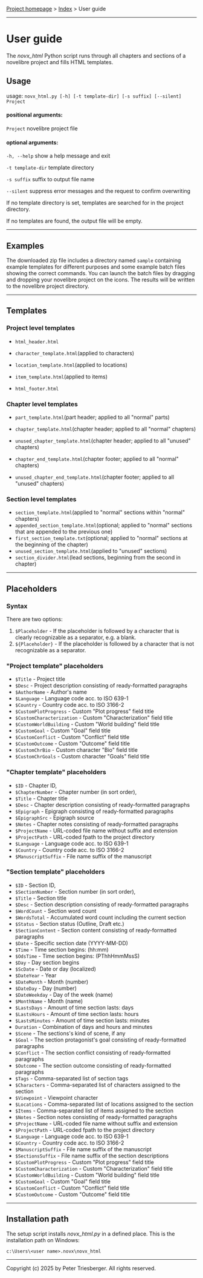 [Project homepage](https://github.com/peter88213/novx_html) > [Index](https://peter88213.github.io/novx_html/) > User guide

----------------------------------------------------------------------------

# User guide

The *novx_html* Python script runs through all chapters and sections of a novelibre project and fills HTML templates.

## Usage

usage: `novx_html.py [-h] [-t template-dir] [-s suffix] [--silent] Project`

#### positional arguments:

 `Project`     novelibre project file

#### optional arguments:

 `-h, --help`    show a help message and exit
 
 `-t template-dir` template directory
 
 `-s suffix`    suffix to output file name
 
 `--silent`     suppress error messages and the request to confirm overwriting



If no template directory is set, templates are searched for in the project directory.

If no templates are found, the output file will be empty.

----------------------------------------------------------------------------

## Examples

The downloaded zip file includes a directory named `sample` containing example templates 
for different purposes and some example batch files showing the correct commands. 
You can launch the batch files by dragging and dropping your novelibre project on 
the icons. 
The results will be written to the novelibre project directory.

----------------------------------------------------------------------------

## Templates

### Project level templates

- `html_header.html`

- `character_template.html`(applied to characters)
- `location_template.html`(applied to locations)
- `item_template.html`(applied to items)

- `html_footer.html`

### Chapter level templates

- `part_template.html`(part header; applied to all "normal" parts)
- `chapter_template.html`(chapter header; applied to all "normal" chapters)
- `unused_chapter_template.html`(chapter header; applied to all "unused" chapters)


- `chapter_end_template.html`(chapter footer; applied to all "normal" chapters)
- `unused_chapter_end_template.html`(chapter footer; applied to all "unused" chapters)


### Section level templates

- `section_template.html`(applied to "normal" sections within "normal" chapters)
- `appended_section_template.html`(optional; applied to "normal" sections that are appended to the previous one)
- `first_section_template.txt`(optional; applied  to "normal" sections at the beginning of the chapter)
- `unused_section_template.html`(applied to "unused" sections)
- `section_divider.html`(lead sections, beginning from the second in chapter)

----------------------------------------------------------------------------

## Placeholders

### Syntax

There are two options:

1.  `$Placeholder` - If the placeholder is followed by a character that
    is clearly recognizable as a separator, e.g. a blank.
2.  `${Placeholder}` - If the placeholder is followed by a character
    that is not recognizable as a separator.

### "Project template" placeholders

-   `$Title` - Project title
-   `$Desc` - Project description consisting of ready-formatted paragraphs
-   `$AuthorName` - Author\'s name
-   `$Language` - Language code acc. to ISO 639-1
-   `$Country` - Country code acc. to ISO 3166-2
-   `$CustomPlotProgress` - Custom "Plot progress" field title
-   `$CustomCharacterization` - Custom "Characterization" field title
-   `$CustomWorldBuilding` - Custom "World building" field title
-   `$CustomGoal` - Custom "Goal" field title
-   `$CustomConflict` - Custom "Conflict" field title
-   `$CustomOutcome` - Custom "Outcome" field title
-   `$CustomChrBio` - Custom character "Bio" field title
-   `$CustomChrGoals` - Custom character "Goals" field title

### "Chapter template" placeholders

-   `$ID` - Chapter ID,
-   `$ChapterNumber` - Chapter number (in sort order),
-   `$Title` - Chapter title
-   `$Desc` - Chapter description consisting of ready-formatted paragraphs
-   `$Epigraph` - Epigraph consisting of ready-formatted paragraphs
-   `$EpigraphSrc` - Epigraph source
-   `$Notes` - Chapter notes consisting of ready-formatted paragraphs
-   `$ProjectName` - URL-coded file name without suffix and extension
-   `$ProjectPath` - URL-coded fpath to the project directory
-   `$Language` - Language code acc. to ISO 639-1
-   `$Country` - Country code acc. to ISO 3166-2
-   `$ManuscriptSuffix` - File name suffix of the manuscript

### "Section template" placeholders

-   `$ID` - Section ID,
-   `$SectionNumber` - Section number (in sort order),
-   `$Title` - Section title
-   `$Desc` - Section description consisting of ready-formatted paragraphs
-   `$WordCount` - Section word count
-   `$WordsTotal` - Accumulated word count including the current section
-   `$Status` - Section status (Outline, Draft etc.)
-   `$SectionContent` - Section content consisting of ready-formatted paragraphs
-   `$Date` - Specific section date (YYYY-MM-DD)
-   `$Time` - Time section begins: (hh:mm)
-   `$OdsTime` - Time section begins: (PThhHmmMssS)
-   `$Day` - Day section begins
-   `$ScDate` - Date or day (localized)
-   `$DateYear` - Year
-   `$DateMonth` - Month (number)
-   `$DateDay` - Day (number)
-   `$DateWeekday` - Day of the week (name)
-   `$MonthName` - Month (name)
-   `$LastsDays` - Amount of time section lasts: days
-   `$LastsHours` - Amount of time section lasts: hours
-   `$LastsMinutes` - Amount of time section lasts: minutes
-   `Duration` - Combination of days and hours and minutes
-   `$Scene` - The sections\'s kind of scene, if any
-   `$Goal` - The section protagonist\'s goal consisting of ready-formatted paragraphs
-   `$Conflict` - The section conflict consisting of ready-formatted paragraphs
-   `$Outcome` - The section outcome consisting of ready-formatted paragraphs
-   `$Tags` - Comma-separated list of section tags
-   `$Characters` - Comma-separated list of characters assigned to the
    section
-   `$Viewpoint` - Viewpoint character
-   `$Locations` - Comma-separated list of locations assigned to the
    section
-   `$Items` - Comma-separated list of items assigned to the section
-   `$Notes` - Section notes consisting of ready-formatted paragraphs
-   `$ProjectName` - URL-coded file name without suffix and extension
-   `$ProjectPath` - URL-coded fpath to the project directory
-   `$Language` - Language code acc. to ISO 639-1
-   `$Country` - Country code acc. to ISO 3166-2
-   `$ManuscriptSuffix` - File name suffix of the manuscript
-   `$SectionsSuffix` - File name suffix of the section descriptions
-   `$CustomPlotProgress` - Custom "Plot progress" field title
-   `$CustomCharacterization` - Custom "Characterization" field title
-   `$CustomWorldBuilding` - Custom "World building" field title
-   `$CustomGoal` - Custom "Goal" field title
-   `$CustomConflict` - Custom "Conflict" field title
-   `$CustomOutcome` - Custom "Outcome" field title

----------------------------------------------------------------------------

## Installation path

The setup script installs *novx_html.py* in a defined place. This is the
installation path on Windows:

`c:\Users\<user name>.novx\novx_html`

---

Copyright (c) 2025 by Peter Triesberger. All rights reserved.

